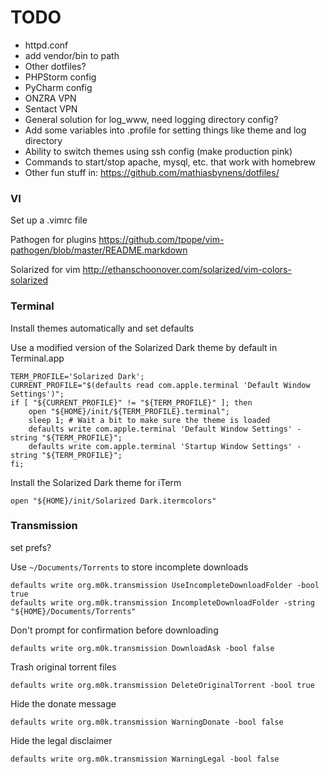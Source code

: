 # TODO

- httpd.conf
- add vendor/bin to path
- Other dotfiles?
- PHPStorm config
- PyCharm config
- ONZRA VPN
- Sentact VPN
- General solution for log_www, need logging directory config?
- Add some variables into .profile for setting things like theme and log directory
- Ability to switch themes using ssh config (make production pink)
- Commands to start/stop apache, mysql, etc. that work with homebrew
- Other fun stuff in: https://github.com/mathiasbynens/dotfiles/

### VI

Set up a .vimrc file

Pathogen for plugins
https://github.com/tpope/vim-pathogen/blob/master/README.markdown

Solarized for vim
http://ethanschoonover.com/solarized/vim-colors-solarized

### Terminal

Install themes automatically and set defaults

Use a modified version of the Solarized Dark theme by default in Terminal.app

    TERM_PROFILE='Solarized Dark';
    CURRENT_PROFILE="$(defaults read com.apple.terminal 'Default Window Settings')";
    if [ "${CURRENT_PROFILE}" != "${TERM_PROFILE}" ]; then
    	open "${HOME}/init/${TERM_PROFILE}.terminal";
    	sleep 1; # Wait a bit to make sure the theme is loaded
    	defaults write com.apple.terminal 'Default Window Settings' -string "${TERM_PROFILE}";
    	defaults write com.apple.terminal 'Startup Window Settings' -string "${TERM_PROFILE}";
    fi;

Install the Solarized Dark theme for iTerm

    open "${HOME}/init/Solarized Dark.itermcolors"
    
    
### Transmission

set prefs?

Use `~/Documents/Torrents` to store incomplete downloads

    defaults write org.m0k.transmission UseIncompleteDownloadFolder -bool true
    defaults write org.m0k.transmission IncompleteDownloadFolder -string "${HOME}/Documents/Torrents"

Don't prompt for confirmation before downloading

    defaults write org.m0k.transmission DownloadAsk -bool false

Trash original torrent files

    defaults write org.m0k.transmission DeleteOriginalTorrent -bool true

Hide the donate message

    defaults write org.m0k.transmission WarningDonate -bool false

Hide the legal disclaimer

    defaults write org.m0k.transmission WarningLegal -bool false
